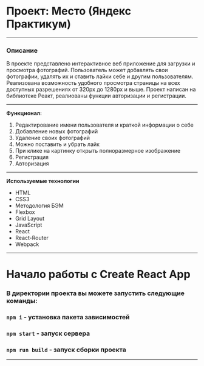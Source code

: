 # Проект: Место (Яндекс Практикум)
***

### Описание

В проекте представлено интерактивное веб приложение для загрузки и просмотра фотографий. 
Пользователь может добавлять свои фотографии, удалять их и ставить лайки себе и другим пользователям. 
Реализована возможность удобного просмотра страницы на всех доступных разрешениях от 320px до 1280px и выше.
Проект написан на библиотеке Реакт, реалиованы функции авторизации и регистрации.
***
**Функционал:**
1. Редактирование имени пользователя и краткой информации о себе
2. Добавление новых фотографий
3. Удаление своих фотографий
4. Можно поставить и убрать лайк
5. При клике на картинку открыть полноразмерное изображение
6. Регистрация
7. Авторизация
***
**Используемые технологии**
* HTML
* CSS3
* Методология БЭМ
* Flexbox
* Grid Layout
* JavaScript
* React
* React-Router
* Webpack
***
# Начало работы с Create React App

### В директории проекта вы можете запустить следующие команды:

### `npm i` - установка пакета зависимостей
### `npm start` - запуск сервера
### `npm run build` - запуск сборки проекта
***

